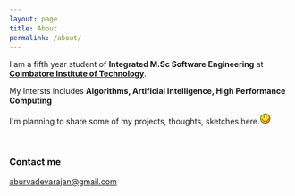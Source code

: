 ```yaml
---
layout: page
title: About
permalink: /about/
---
```



 <p>I am a fifth year student of <strong>Integrated M.Sc Software Engineering</strong> at <strong><a href="http://www.citindia.com">Coimbatore Institute of Technology</a></strong>.</p>
 <p>My Intersts includes <strong> Algorithms, Artificial Intelligence, High Performance Computing</strong></p>
 <p>I'm planning to share some of my projects, thoughts, sketches here.<img src="/images/smile.png"> </p>
 <br>




### Contact me
[aburvadevarajan@gmail.com](mailto:aburvadevarajan@gmail.com)
